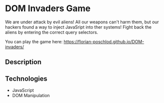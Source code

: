 # DOM Invaders Game

We are under attack by evil aliens!
All our weapons can't harm them, but our hackers found a way to inject JavaSript into ther systems! Fight back the aliens by entering the correct query selectors.

You can play the game here: https://florian-poschlod.github.io/DOM-invaders/

## Description


## Technologies
* JavaScript
* DOM Manipulation

